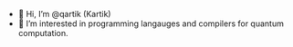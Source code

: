 - 👋 Hi, I’m @qartik (Kartik)
- 👀 I’m interested in programming langauges and compilers for quantum computation.

<!---
qartik/qartik is a ✨ special ✨ repository because its `README.md` (this file) appears on your GitHub profile.
You can click the Preview link to take a look at your changes.
--->
